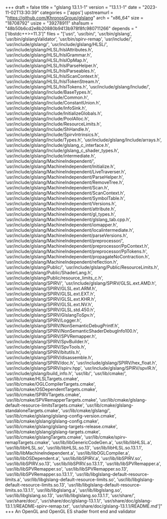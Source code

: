 +++
draft = false
title = "glslang 13.1.1-1"
version = "13.1.1-1"
date = "2023-11-02T13:30:39"
categories = ['apps']
upstreamurl = "https://github.com/KhronosGroup/glslang"
arch = "x86_64"
size = "18708792"
usize = "39278911"
sha1sum = "48b50b6cd2e8b20880b9413b978f8fc980711266"
depends = "['libstdc++>=11.3']"
files = "['usr/', 'usr/bin/', 'usr/bin/glslang', 'usr/bin/glslangValidator', 'usr/bin/spirv-remap', 'usr/include/', 'usr/include/glslang/', 'usr/include/glslang/HLSL/', 'usr/include/glslang/HLSL/hlslAttributes.h', 'usr/include/glslang/HLSL/hlslGrammar.h', 'usr/include/glslang/HLSL/hlslOpMap.h', 'usr/include/glslang/HLSL/hlslParseHelper.h', 'usr/include/glslang/HLSL/hlslParseables.h', 'usr/include/glslang/HLSL/hlslScanContext.h', 'usr/include/glslang/HLSL/hlslTokenStream.h', 'usr/include/glslang/HLSL/hlslTokens.h', 'usr/include/glslang/Include/', 'usr/include/glslang/Include/BaseTypes.h', 'usr/include/glslang/Include/Common.h', 'usr/include/glslang/Include/ConstantUnion.h', 'usr/include/glslang/Include/InfoSink.h', 'usr/include/glslang/Include/InitializeGlobals.h', 'usr/include/glslang/Include/PoolAlloc.h', 'usr/include/glslang/Include/ResourceLimits.h', 'usr/include/glslang/Include/ShHandle.h', 'usr/include/glslang/Include/SpirvIntrinsics.h', 'usr/include/glslang/Include/Types.h', 'usr/include/glslang/Include/arrays.h', 'usr/include/glslang/Include/glslang_c_interface.h', 'usr/include/glslang/Include/glslang_c_shader_types.h', 'usr/include/glslang/Include/intermediate.h', 'usr/include/glslang/MachineIndependent/', 'usr/include/glslang/MachineIndependent/Initialize.h', 'usr/include/glslang/MachineIndependent/LiveTraverser.h', 'usr/include/glslang/MachineIndependent/ParseHelper.h', 'usr/include/glslang/MachineIndependent/RemoveTree.h', 'usr/include/glslang/MachineIndependent/Scan.h', 'usr/include/glslang/MachineIndependent/ScanContext.h', 'usr/include/glslang/MachineIndependent/SymbolTable.h', 'usr/include/glslang/MachineIndependent/Versions.h', 'usr/include/glslang/MachineIndependent/attribute.h', 'usr/include/glslang/MachineIndependent/gl_types.h', 'usr/include/glslang/MachineIndependent/glslang_tab.cpp.h', 'usr/include/glslang/MachineIndependent/iomapper.h', 'usr/include/glslang/MachineIndependent/localintermediate.h', 'usr/include/glslang/MachineIndependent/parseVersions.h', 'usr/include/glslang/MachineIndependent/preprocessor/', 'usr/include/glslang/MachineIndependent/preprocessor/PpContext.h', 'usr/include/glslang/MachineIndependent/preprocessor/PpTokens.h', 'usr/include/glslang/MachineIndependent/propagateNoContraction.h', 'usr/include/glslang/MachineIndependent/reflection.h', 'usr/include/glslang/Public/', 'usr/include/glslang/Public/ResourceLimits.h', 'usr/include/glslang/Public/ShaderLang.h', 'usr/include/glslang/Public/resource_limits_c.h', 'usr/include/glslang/SPIRV/', 'usr/include/glslang/SPIRV/GLSL.ext.AMD.h', 'usr/include/glslang/SPIRV/GLSL.ext.ARM.h', 'usr/include/glslang/SPIRV/GLSL.ext.EXT.h', 'usr/include/glslang/SPIRV/GLSL.ext.KHR.h', 'usr/include/glslang/SPIRV/GLSL.ext.NV.h', 'usr/include/glslang/SPIRV/GLSL.std.450.h', 'usr/include/glslang/SPIRV/GlslangToSpv.h', 'usr/include/glslang/SPIRV/Logger.h', 'usr/include/glslang/SPIRV/NonSemanticDebugPrintf.h', 'usr/include/glslang/SPIRV/NonSemanticShaderDebugInfo100.h', 'usr/include/glslang/SPIRV/SPVRemapper.h', 'usr/include/glslang/SPIRV/SpvBuilder.h', 'usr/include/glslang/SPIRV/SpvTools.h', 'usr/include/glslang/SPIRV/bitutils.h', 'usr/include/glslang/SPIRV/disassemble.h', 'usr/include/glslang/SPIRV/doc.h', 'usr/include/glslang/SPIRV/hex_float.h', 'usr/include/glslang/SPIRV/spirv.hpp', 'usr/include/glslang/SPIRV/spvIR.h', 'usr/include/glslang/build_info.h', 'usr/lib/', 'usr/lib/cmake/', 'usr/lib/cmake/HLSLTargets.cmake', 'usr/lib/cmake/OGLCompilerTargets.cmake', 'usr/lib/cmake/OSDependentTargets.cmake', 'usr/lib/cmake/SPIRVTargets.cmake', 'usr/lib/cmake/SPVRemapperTargets.cmake', 'usr/lib/cmake/glslang-default-resource-limitsTargets.cmake', 'usr/lib/cmake/glslang-standaloneTargets.cmake', 'usr/lib/cmake/glslang/', 'usr/lib/cmake/glslang/glslang-config-version.cmake', 'usr/lib/cmake/glslang/glslang-config.cmake', 'usr/lib/cmake/glslang/glslang-targets-release.cmake', 'usr/lib/cmake/glslang/glslang-targets.cmake', 'usr/lib/cmake/glslangTargets.cmake', 'usr/lib/cmake/spirv-remapTargets.cmake', 'usr/lib/libGenericCodeGen.a', 'usr/lib/libHLSL.a', 'usr/lib/libHLSL.so', 'usr/lib/libHLSL.so.13', 'usr/lib/libHLSL.so.13.1.1', 'usr/lib/libMachineIndependent.a', 'usr/lib/libOGLCompiler.a', 'usr/lib/libOSDependent.a', 'usr/lib/libSPIRV.a', 'usr/lib/libSPIRV.so', 'usr/lib/libSPIRV.so.13', 'usr/lib/libSPIRV.so.13.1.1', 'usr/lib/libSPVRemapper.a', 'usr/lib/libSPVRemapper.so', 'usr/lib/libSPVRemapper.so.13', 'usr/lib/libSPVRemapper.so.13.1.1', 'usr/lib/libglslang-default-resource-limits.a', 'usr/lib/libglslang-default-resource-limits.so', 'usr/lib/libglslang-default-resource-limits.so.13', 'usr/lib/libglslang-default-resource-limits.so.13.1.1', 'usr/lib/libglslang.a', 'usr/lib/libglslang.so', 'usr/lib/libglslang.so.13', 'usr/lib/libglslang.so.13.1.1', 'usr/share/', 'usr/share/doc/', 'usr/share/doc/glslang-13.1.1/', 'usr/share/doc/glslang-13.1.1/README-spirv-remap.txt', 'usr/share/doc/glslang-13.1.1/README.md']"
+++
An OpenGL and OpenGL ES shader front end and validator